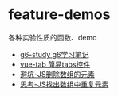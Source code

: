 # feature-demos

各种实验性质的函数、demo

* [g6-study g6学习笔记](g6-study)
* [vue-tab 简易tabs控件](vue-tab)
* [避坑-JS删除数组的元素](js-delete-array-item)
* [思考-JS找出数组中重复元素](js-filter-array-repeat-item)